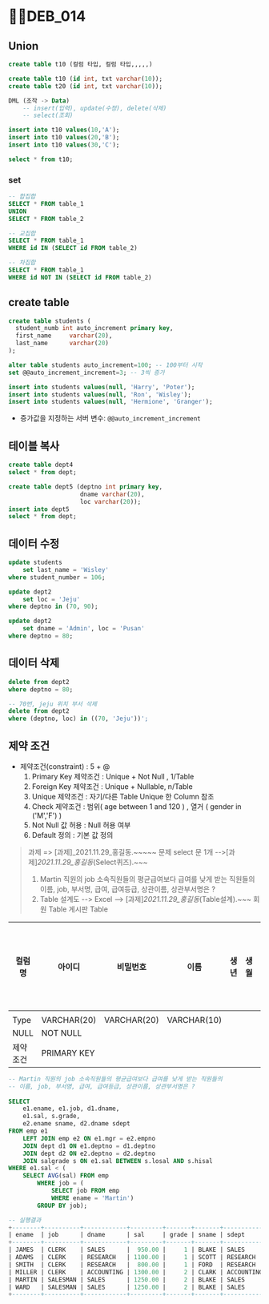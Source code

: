 # DEB_014

## Union

```sql
create table t10 (컬럼 타입, 컬럼 타입,,,,,)

create table t10 (id int, txt varchar(10));
create table t20 (id int, txt varchar(10));

DML (조작 -> Data)
	-- insert(입력), update(수정), delete(삭제)
	-- select(조회)

insert into t10 values(10,'A');
insert into t10 values(20,'B');
insert into t10 values(30,'C');

select * from t10;
```

### set

```sql
-- 합집합
SELECT * FROM table_1
UNION
SELECT * FROM table_2

-- 교집합
SELECT * FROM table_1
WHERE id IN (SELECT id FROM table_2)

-- 차집합
SELECT * FROM table_1
WHERE id NOT IN (SELECT id FROM table_2)
```

## create table

```sql
create table students (
  student_numb int auto_increment primary key,
  first_name	 varchar(20),
  last_name		 varchar(20)
);

alter table students auto_increment=100; -- 100부터 시작
set @@auto_increment_increment=3; -- 3씩 증가

insert into students values(null, 'Harry', 'Poter');
insert into students values(null, 'Ron', 'Wisley');
insert into students values(null, 'Hermione', 'Granger');
```

* 증가값을 지정하는 서버 변수: ```@@auto_increment_increment```

## 테이블 복사

```sql
create table dept4
select * from dept;

create table dept5 (deptno int primary key,
                    dname varchar(20),
                    loc varchar(20));
insert into dept5
select * from dept;
```



## 데이터 수정

```sql
update students
	set last_name = 'Wisley'
where student_number = 106;

update dept2
	set loc = 'Jeju'
where deptno in (70, 90);

update dept2
	set dname = 'Admin', loc = 'Pusan'
where deptno = 80;
```

## 데이터 삭제

```sql
delete from dept2
where deptno = 80;

-- 70번, jeju 위치 부서 삭제
delete from dept2
where (deptno, loc) in ((70, 'Jeju'))';

```



## 제약 조건

* 제약조건(constraint) : 5 + @
  1. Primary Key 제약조건
     : Unique + Not Null , 1/Table
  2. Foreign Key 제약조건
     : Unique + Nullable, n/Table
  3. Unique 제약조건
     : 자기/다른 Table Unique 한 Column 참조
  4. Check 제약조건
     : 범위( age between 1 and 120 ) , 열거 ( gender in ('M','F') )
  5. Not Null 값 허용
     : Null 허용 여부
  6. Default 정의
     : 기본 값 정의

>  과제 => [과제]_2021.11.29_홍길동.~~~~~
> 문제 select 문 1개 -->[과제]_2021.11.29_홍길동_(Select퀴즈).~~~
>
> 1. Martin 직원의 job 소속직원들의 평균급여보다 급여를 낮게 받는 직원들의 
>     이름, job, 부서명, 급여, 급여등급, 상관이름, 상관부서명은 ?
> 2.  Table 설계도 --> Excel --> [과제]_2021.11.29_홍길동_(Table설계).~~~
>      회원 Table
>      게시판 Table

| 컬럼명   | 아이디      | 비밀번호    | 이름        | 생년 | 생월 | 생일 | 본인 확인 이메일 | 휴대전화 |
| -------- | ----------- | ----------- | ----------- | ---- | ---- | ---- | ---------------- | -------- |
|          |             |             |             |      |      |      |                  |          |
| Type     | VARCHAR(20) | VARCHAR(20) | VARCHAR(10) |      |      |      |                  |          |
| NULL     | NOT NULL    |             |             |      |      |      |                  |          |
| 제약조건 | PRIMARY KEY |             |             |      |      |      |                  |          |

```sql
-- Martin 직원의 job 소속직원들의 평균급여보다 급여를 낮게 받는 직원들의 
-- 이름, job, 부서명, 급여, 급여등급, 상관이름, 상관부서명은 ?
	
SELECT 
	e1.ename, e1.job, d1.dname, 
	e1.sal, s.grade, 
	e2.ename sname, d2.dname sdept
FROM emp e1
	LEFT JOIN emp e2 ON e1.mgr = e2.empno
	JOIN dept d1 ON e1.deptno = d1.deptno
	JOIN dept d2 ON e2.deptno = d2.deptno
	JOIN salgrade s ON e1.sal BETWEEN s.losal AND s.hisal
WHERE e1.sal < (
	SELECT AVG(sal) FROM emp
		WHERE job = (
			SELECT job FROM emp 
			WHERE ename = 'Martin')
		GROUP BY job);

-- 실행결과
+--------+----------+------------+---------+-------+-------+------------+
| ename  | job      | dname      | sal     | grade | sname | sdept      |
+--------+----------+------------+---------+-------+-------+------------+
| JAMES  | CLERK    | SALES      |  950.00 |     1 | BLAKE | SALES      |
| ADAMS  | CLERK    | RESEARCH   | 1100.00 |     1 | SCOTT | RESEARCH   |
| SMITH  | CLERK    | RESEARCH   |  800.00 |     1 | FORD  | RESEARCH   |
| MILLER | CLERK    | ACCOUNTING | 1300.00 |     2 | CLARK | ACCOUNTING |
| MARTIN | SALESMAN | SALES      | 1250.00 |     2 | BLAKE | SALES      |
| WARD   | SALESMAN | SALES      | 1250.00 |     2 | BLAKE | SALES      |
+--------+----------+------------+---------+-------+-------+------------+
```

